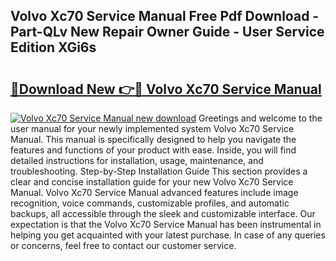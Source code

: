 ## Volvo Xc70 Service Manual Free Pdf Download - Part-QLv New Repair Owner Guide - User Service Edition XGi6s

# <h2><a href="http://bc98960.oget.top/?id=Volvo+Xc70+Service+Manual">🔗Download New 👉🔴 Volvo Xc70 Service Manual</a></h2>

[![Volvo Xc70 Service Manual new download](https://i.imgur.com/5g1atiW.png)](http://bc98960.oget.top/?id=Volvo+Xc70+Service+Manual)
Greetings and welcome to the user manual for your newly implemented system Volvo Xc70 Service Manual. This manual is specifically designed to help you navigate the features and functions of your product with ease. Inside, you will find detailed instructions for installation, usage, maintenance, and troubleshooting. Step-by-Step Installation Guide This section provides a clear and concise installation guide for your new Volvo Xc70 Service Manual. Volvo Xc70 Service Manual advanced features include image recognition, voice commands, customizable profiles, and automatic backups, all accessible through the sleek and customizable interface. Our expectation is that the Volvo Xc70 Service Manual has been instrumental in helping you get acquainted with your latest purchase. In case of any queries or concerns, feel free to contact our customer service.
